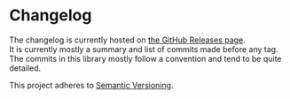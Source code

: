 # Changelog

The changelog is currently hosted on [the GitHub Releases page](https://github.com/agilgur5/mst-persist/releases).<br>
It is currently mostly a summary and list of commits made before any tag.
The commits in this library mostly follow a convention and tend to be quite detailed.

This project adheres to [Semantic Versioning](http://semver.org/).
